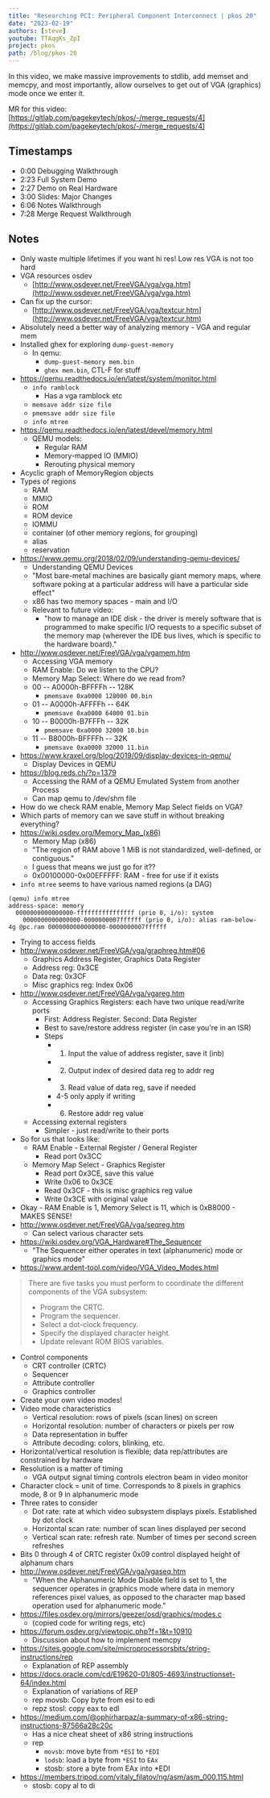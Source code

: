 ```yaml
---
title: "Researching PCI: Peripheral Component Interconnect | pkos 20"
date: "2023-02-19"
authors: [steve]
youtube: TTAqgKs_ZpI
project: pkos
path: /blog/pkos-20
---
```


<YouTubePlayer youtubeLink={frontmatter.youtube} />

In this video, we make massive improvements to stdlib, add memset and memcpy, and most importantly, allow ourselves to get out of VGA (graphics) mode once we enter it.

MR for this video: [https://gitlab.com/pagekeytech/pkos/-/merge_requests/4](https://gitlab.com/pagekeytech/pkos/-/merge_requests/4)

<!-- truncate -->

## Timestamps
- 0:00 Debugging Walkthrough
- 2:23 Full System Demo
- 2:27 Demo on Real Hardware
- 3:00 Slides: Major Changes
- 6:06 Notes Walkthrough
- 7:28 Merge Request Walkthrough

## Notes
- Only waste multiple lifetimes if you want hi res! Low res VGA is not too hard  
- VGA resources osdev  
	- [http://www.osdever.net/FreeVGA/vga/vga.htm](http://www.osdever.net/FreeVGA/vga/vga.htm)  
- Can fix up the cursor:  
	- [http://www.osdever.net/FreeVGA/vga/textcur.htm](http://www.osdever.net/FreeVGA/vga/textcur.htm)  
- Absolutely need a better way of analyzing memory - VGA and regular mem
- Installed ghex for exploring `dump-guest-memory`
	- In qemu: 
		- `dump-guest-memory mem.bin`
		- `ghex mem.bin`, CTL-F for stuff
- https://qemu.readthedocs.io/en/latest/system/monitor.html
	- `info ramblock`
		- Has a vga ramblock etc
	- `memsave addr size file`
	- `pmemsave addr size file`
	- `info mtree`
- https://qemu.readthedocs.io/en/latest/devel/memory.html
	- QEMU models:
		- Regular RAM
		- Memory-mapped IO (MMIO)
		- Rerouting physical memory
- Acyclic graph of MemoryRegion objects
- Types of regions
	- RAM
	- MMIO
	- ROM
	- ROM device
	- IOMMU
	- container (of other memory regions, for grouping)
	- alias
	- reservation
- https://www.qemu.org/2018/02/09/understanding-qemu-devices/
	- Understanding QEMU Devices
	- "Most bare-metal machines are basically giant memory maps, where software poking at a particular address will have a particular side effect"
	- x86 has two memory spaces - main and I/O
	- Relevant to future video:
		- "how to manage an IDE disk - the driver is merely software that is programmed to make specific I/O requests to a specific subset of the memory map (wherever the IDE bus lives, which is specific to the hardware board)."
- http://www.osdever.net/FreeVGA/vga/vgamem.htm
	- Accessing VGA memory
	- RAM Enable: Do we listen to the CPU?
	- Memory Map Select: Where do we read from?
	- 00 -- A0000h-BFFFFh -- 128K
		- `pmemsave 0xa0000 128000 00.bin`
	- 01 -- A0000h-AFFFFh -- 64K
		- `pmemsave 0xa0000 64000 01.bin`
	- 10 -- B0000h-B7FFFh -- 32K
		- `pmemsave 0xa0000 32000 10.bin`
	- 11 -- B8000h-BFFFFh -- 32K
		- `pmemsave 0xa0000 32000 11.bin`
- https://www.kraxel.org/blog/2019/09/display-devices-in-qemu/
	- Display Devices in QEMU
- https://blog.reds.ch/?p=1379
	- Accessing the RAM of a QEMU Emulated System from another Process
	- Can map qemu to /dev/shm file
- How do we check RAM enable, Memory Map Select fields on VGA?
- Which parts of memory can we save stuff in without breaking everything?
- https://wiki.osdev.org/Memory_Map_(x86)
	- Memory Map (x86)
	- "The region of RAM above 1 MiB is not standardized, well-defined, or contiguous."
	- I guess that means we just go for it??
	- 0x00100000-0x00EFFFFF: RAM - free for use if it exists
- `info mtree` seems to have various named regions (a DAG)
```
(qemu) info mtree
address-space: memory
  0000000000000000-ffffffffffffffff (prio 0, i/o): system
    0000000000000000-0000000007ffffff (prio 0, i/o): alias ram-below-4g @pc.ram 0000000000000000-0000000007ffffff
```
- Trying to access fields
- http://www.osdever.net/FreeVGA/vga/graphreg.htm#06
	- Graphics Address Register, Graphics Data Register
	- Address reg: 0x3CE
	- Data reg: 0x3CF
	- Misc graphics reg: Index 0x06
- http://www.osdever.net/FreeVGA/vga/vgareg.htm
	- Accessing Graphics Registers: each have two unique read/write ports
		- First: Address Register. Second: Data Register
		- Best to save/restore address register (in case you're in an ISR)
		- Steps
			- 1. Input the value of address register, save it (inb)
			- 2. Output index of desired data reg to addr reg
			- 3. Read value of data reg, save if needed
			- 4-5 only apply if writing
			- 6. Restore addr reg value
	- Accessing external registers
		- Simpler - just read/write to their ports
- So for us that looks like:
	- RAM Enable - External Register / General Register
		- Read port 0x3CC
	- Memory Map Select - Graphics Register
		- Read port 0x3CE, save this value
		- Write 0x06 to 0x3CE
		- Read 0x3CF - this is misc graphics reg value
		- Write 0x3CE with original value
- Okay - RAM Enable is 1, Memory Select is 11, which is 0xB8000 - MAKES SENSE!
- http://www.osdever.net/FreeVGA/vga/seqreg.htm
	- Can select various character sets
- https://wiki.osdev.org/VGA_Hardware#The_Sequencer
	- "The Sequencer either operates in text (alphanumeric) mode or graphics mode"
- https://www.ardent-tool.com/video/VGA_Video_Modes.html
> There are five tasks you must perform to coordinate the different components of the VGA subsystem:
> - Program the CRTC.
> - Program the sequencer.
> - Select a dot-clock frequency.
> - Specify the displayed character height.
> - Update relevant ROM BIOS variables.
-  Control components
	- CRT controller (CRTC)
	- Sequencer
	- Attribute controller
	- Graphics controller
- Create your own video modes!
- Video mode characteristics
	- Vertical resolution: rows of pixels (scan lines) on screen
	- Horizontal resolution: number of characters or pixels per row
	- Data representation in buffer
	- Attribute decoding: colors, blinking, etc.
- Horizontal/vertical resolution is flexible; data rep/attributes are constrained by hardware
- Resolution is a matter of timing
	- VGA output signal timing controls electron beam in video monitor
- Character clock = unit of time. Corresponds to 8 pixels in graphics mode, 8 or 9 in alphanumeric mode
- Three rates to consider
	- Dot rate: rate at which video subsystem displays pixels. Established by dot clock
	- Horizontal scan rate: number of scan lines displayed per second
	- Vertical scan rate: refresh rate. Number of times per second screen refreshes
- Bits 0 through 4 of CRTC register 0x09 control displayed height of alphanum chars
- http://www.osdever.net/FreeVGA/vga/vgaseq.htm
	- "When the Alphanumeric Mode Disable field is set to 1, the sequencer operates in graphics mode where data in memory references pixel values, as opposed to the character map based operation used for alphanumeric mode."
- https://files.osdev.org/mirrors/geezer/osd/graphics/modes.c
	- (copied code for writing regs, etc)
- https://forum.osdev.org/viewtopic.php?f=1&t=10910
	- Discussion about how to implement memcpy
- https://sites.google.com/site/microprocessorsbits/string-instructions/rep
	- Explanation of REP assembly
- https://docs.oracle.com/cd/E19620-01/805-4693/instructionset-64/index.html
	- Explanation of variations of REP
	- rep movsb: Copy byte from esi to edi
	- repz stosl: copy eax to edl
- https://medium.com/@ophirharpaz/a-summary-of-x86-string-instructions-87566a28c20c
	- Has a nice cheat sheet of x86 string instructions
	- rep
		- `movsb`: move byte from `*ESI` to `*EDI`
		- `lodsb`: load a byte from `*ESI` to `EAx`
		- stosb: store a byte from EAx into \*EDI
- https://members.tripod.com/vitaly_filatov/ng/asm/asm_000.115.html
	- stosb: copy al to di
